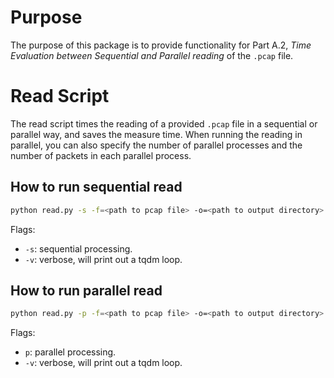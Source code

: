 # Purpose
The purpose of this package is to provide functionality for Part A.2, *Time Evaluation between Sequential 
and Parallel reading* of the `.pcap` file.

# Read Script
The read script times the reading of a provided `.pcap` file in a sequential or parallel way, and saves the measure time.
When running the reading in parallel, you can also specify the number of parallel processes and the number of packets 
in each parallel process.

## How to run sequential read
```bash
python read.py -s -f=<path to pcap file> -o=<path to output directory> -v
```

Flags:

* `-s`: sequential processing.
* `-v`: verbose, will print out a tqdm loop.

## How to run parallel read
```bash
python read.py -p -f=<path to pcap file> -o=<path to output directory> -v -n=<number of packets per split> -m=<max number of parallel processes>
```

Flags:

* `p`: parallel processing.
* `-v`: verbose, will print out a tqdm loop.